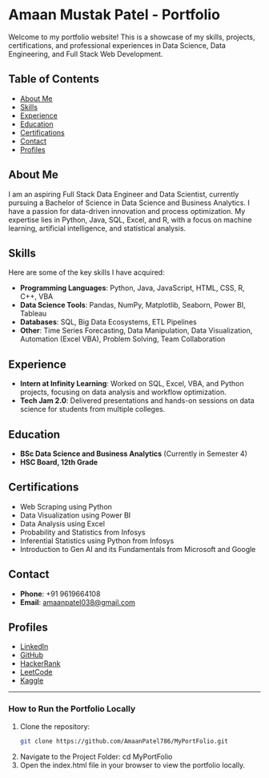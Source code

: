 # Amaan Mustak Patel - Portfolio

Welcome to my portfolio website! This is a showcase of my skills, projects, certifications, and professional experiences in Data Science, Data Engineering, and Full Stack Web Development.

## Table of Contents
- [About Me](#about-me)
- [Skills](#skills)
- [Experience](#experience)
- [Education](#education)
- [Certifications](#certifications)
- [Contact](#contact)
- [Profiles](#profiles)

## About Me
I am an aspiring Full Stack Data Engineer and Data Scientist, currently pursuing a Bachelor of Science in Data Science and Business Analytics. I have a passion for data-driven innovation and process optimization. My expertise lies in Python, Java, SQL, Excel, and R, with a focus on machine learning, artificial intelligence, and statistical analysis. 

## Skills
Here are some of the key skills I have acquired:
- **Programming Languages**: Python, Java, JavaScript, HTML, CSS, R, C++, VBA
- **Data Science Tools**: Pandas, NumPy, Matplotlib, Seaborn, Power BI, Tableau
- **Databases**: SQL, Big Data Ecosystems, ETL Pipelines
- **Other**: Time Series Forecasting, Data Manipulation, Data Visualization, Automation (Excel VBA), Problem Solving, Team Collaboration

## Experience
- **Intern at Infinity Learning**: Worked on SQL, Excel, VBA, and Python projects, focusing on data analysis and workflow optimization.
- **Tech Jam 2.0**: Delivered presentations and hands-on sessions on data science for students from multiple colleges.

## Education
- **BSc Data Science and Business Analytics** (Currently in Semester 4)
- **HSC Board, 12th Grade**

## Certifications
- Web Scraping using Python
- Data Visualization using Power BI
- Data Analysis using Excel
- Probability and Statistics from Infosys
- Inferential Statistics using Python from Infosys
- Introduction to Gen AI and its Fundamentals from Microsoft and Google

## Contact
- **Phone**: +91 9619664108
- **Email**: [amaanpatel038@gmail.com](mailto:amaanpatel038@gmail.com)

## Profiles
- [LinkedIn](https://www.linkedin.com/in/amaan-patel-4b2a73287/)
- [GitHub](https://github.com/AmaanPatel786)
- [HackerRank](https://www.hackerrank.com/profile/amaanpatel038)
- [LeetCode](https://leetcode.com/u/Jems123/)
- [Kaggle](https://www.kaggle.com/jems123)

---

### How to Run the Portfolio Locally
1. Clone the repository:
   ```bash
   git clone https://github.com/AmaanPatel786/MyPortFolio.git
2. Navigate to the Project Folder:
   cd MyPortFolio
3. Open the index.html file in your browser to view the portfolio locally.
